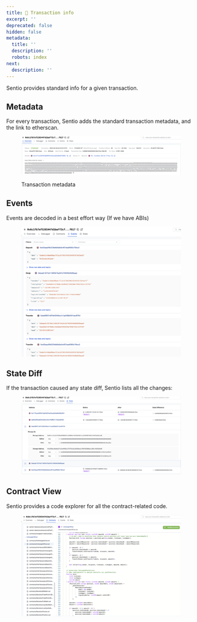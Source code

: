 ```yaml
---
title: 💱 Transaction info
excerpt: ''
deprecated: false
hidden: false
metadata:
  title: ''
  description: ''
  robots: index
next:
  description: ''
---
```

Sentio provides standard info for a given transaction.

## Metadata

For every transaction, Sentio adds the standard transaction metadata, and the link to etherscan.

<figure>
  <img src="https://raw.githubusercontent.com/sentioxyz/docs/main/.gitbook/assets/image (2) (1) (1) (1) (1) (1).png" alt="" />
  <figcaption>
    <p>Transaction metadata</p>
  </figcaption>
</figure>

## Events

Events are decoded in a best effort way (If we have ABIs)

<figure>
  <img src="https://raw.githubusercontent.com/sentioxyz/docs/main/.gitbook/assets/image (29).png" alt="" />
  <figcaption></figcaption>
</figure>

## State Diff

If the transaction caused any state diff, Sentio lists all the changes:

<figure>
  <img src="https://raw.githubusercontent.com/sentioxyz/docs/main/.gitbook/assets/image (31).png" alt="" />
  <figcaption></figcaption>
</figure>

## Contract View

Sentio provides a code explorer for all the contract-related code.

<figure>
  <img src="https://raw.githubusercontent.com/sentioxyz/docs/main/.gitbook/assets/image (8) (2).png" alt="" />
  <figcaption></figcaption>
</figure>